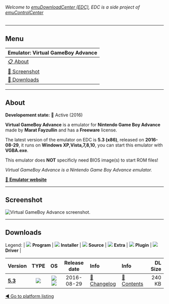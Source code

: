 ###### Welcome to [emuDownloadCenter (EDC)](https://github.com/PhoenixInteractiveNL/emuDownloadCenter/wiki/), EDC is a side project of [emuControlCenter](https://github.com/PhoenixInteractiveNL/emuControlCenter/wiki/)
***
## Menu
| **Emulator: Virtual GameBoy Advance** |
|:---------|
| [:clipboard: About](#about) |
| [:sunrise: Screenshot](#screen) |
| [:floppy_disk: Downloads](#downloads) |
***
## About
**Developement state:** :large_blue_circle: Active (2016)

**Virtual GameBoy Advance** is a emulator for **Nintendo Game Boy Advance** made by **Marat Fayzullin** and has a **Freeware** license.

The latest version of the emulator on EDC is **5.3 (x86)**, released on **2016-08-29**, it runs on **Windows XP,Vista,7,8,10**, you can start this emulator with **VGBA.exe**.

This emulator does **NOT** specificly need BIOS image(s) to start ROM files!

_Virtual GameBoy Advance is a Nintendo Game Boy Advance emulator._

[:link: **Emulator website**](http://fms.komkon.org/VGBA/)
***
## Screenshot
![](https://raw.githubusercontent.com/PhoenixInteractiveNL/emuDownloadCenter/master/hooks/vgba/emulator_screen_01.jpg "Virtual GameBoy Advance screenshot.")
***
## Downloads
Legend:
| ![](https://raw.githubusercontent.com/wiki/PhoenixInteractiveNL/emuDownloadCenter/images_misc/icon_program_24.png) **Program** | 
![](https://raw.githubusercontent.com/wiki/PhoenixInteractiveNL/emuDownloadCenter/images_misc/icon_installer_24.png) **Installer** | 
![](https://raw.githubusercontent.com/wiki/PhoenixInteractiveNL/emuDownloadCenter/images_misc/icon_source_code_24.png) **Source** | 
![](https://raw.githubusercontent.com/wiki/PhoenixInteractiveNL/emuDownloadCenter/images_misc/icon_extra_24.png) **Extra** | 
![](https://raw.githubusercontent.com/wiki/PhoenixInteractiveNL/emuDownloadCenter/images_misc/icon_plugin_24.png) **Plugin** | 
![](https://raw.githubusercontent.com/wiki/PhoenixInteractiveNL/emuDownloadCenter/images_misc/icon_driver_24.png) **Driver** | 


| Version  | TYPE | OS | Release date  | Info       | Info       | DL Size    |
|:---------|:----:|:--:|:-------------:|:-----------|:-----------|-----------:|
| [**5.3**](https://github.com/PhoenixInteractiveNL/edc-repo0003/raw/master/vgba/5.3.7z) | ![](https://raw.githubusercontent.com/wiki/PhoenixInteractiveNL/emuDownloadCenter/images_misc/icon_program_24.png) | ![](https://raw.githubusercontent.com/wiki/PhoenixInteractiveNL/emuDownloadCenter/images_misc/logo_windows_24.png)![](https://raw.githubusercontent.com/wiki/PhoenixInteractiveNL/emuDownloadCenter/images_misc/icon_32-bit_24.png) | 2016-08-29 | [:page_facing_up: Changelog](https://github.com/PhoenixInteractiveNL/edc-repo0003/blob/master/vgba/5.3_changelog.txt) | [:mag_right: Contents](https://github.com/PhoenixInteractiveNL/edc-repo0003/blob/master/vgba/5.3_contents.txt) | 240 KB |

[:arrow_backward: Go to platform listing](https://github.com/PhoenixInteractiveNL/emuDownloadCenter/wiki/EDC-Platform-List)
